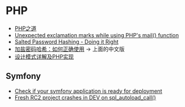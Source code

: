 PHP  
==========

- [PHP之道](http://wulijun.github.io/php-the-right-way/)  
- [Unexpected exclamation marks while using PHP's mail() function](http://brightlemon.com/blog/unexpected-exclamation-marks-while-using-phps-mail-function-0)  
- [Salted Password Hashing - Doing it Right](https://crackstation.net/hashing-security.htm)
- [加盐密码哈希：如何正确使用](http://blog.jobbole.com/61872/) -> 上面的中文版
- [设计模式详解及PHP实现](http://yansu.org/2014/04/19/implement-design-patterns-by-php.html)

Symfony
----------

- [Check if your symfony application is ready for deployment](http://symfony-check.org/)  
- [Fresh RC2 project crashes in DEV on spl_autoload_call()](http://trac.symfony-project.org/ticket/1430)  